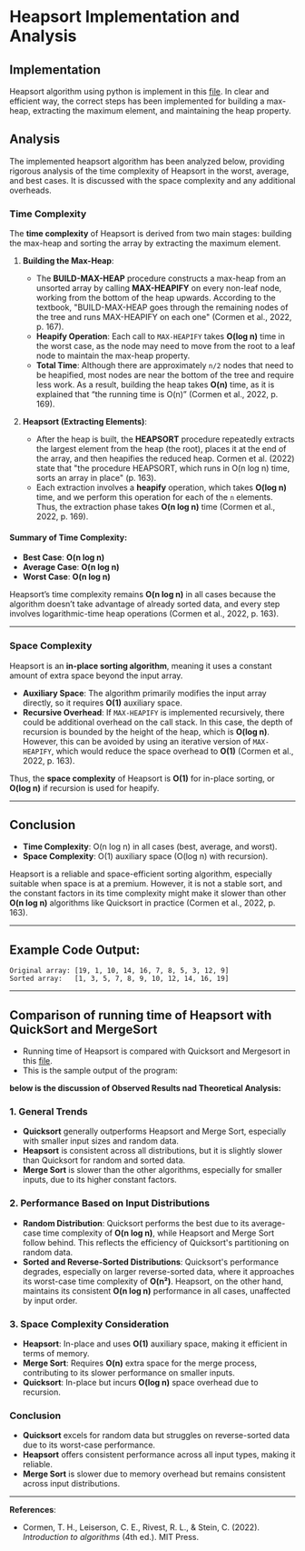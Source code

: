 # Heapsort Implementation and Analysis
## Implementation
Heapsort algorithm using python is implement in this [file](./heapsort_algorithm.py). In clear and efficient way, the correct steps has been implemented for building a max-heap, extracting the maximum element, and maintaining the heap property.

## Analysis
The implemented heapsort algorithm has been analyzed below, providing rigorous analysis of the time complexity of Heapsort in the worst, average, and best cases. It is discussed with the space complexity and any additional overheads.

### Time Complexity

The **time complexity** of Heapsort is derived from two main stages: building the max-heap and sorting the array by extracting the maximum element.

1. **Building the Max-Heap**:
   - The **BUILD-MAX-HEAP** procedure constructs a max-heap from an unsorted array by calling **MAX-HEAPIFY** on every non-leaf node, working from the bottom of the heap upwards. According to the textbook, "BUILD-MAX-HEAP goes through the remaining nodes of the tree and runs MAX-HEAPIFY on each one" (Cormen et al., 2022, p. 167).
   - **Heapify Operation**: Each call to `MAX-HEAPIFY` takes **O(log n)** time in the worst case, as the node may need to move from the root to a leaf node to maintain the max-heap property.
   - **Total Time**: Although there are approximately `n/2` nodes that need to be heapified, most nodes are near the bottom of the tree and require less work. As a result, building the heap takes **O(n)** time, as it is explained that “the running time is O(n)” (Cormen et al., 2022, p. 169).

2. **Heapsort (Extracting Elements)**:
   - After the heap is built, the **HEAPSORT** procedure repeatedly extracts the largest element from the heap (the root), places it at the end of the array, and then heapifies the reduced heap. Cormen et al. (2022) state that "the procedure HEAPSORT, which runs in O(n log n) time, sorts an array in place" (p. 163).
   - Each extraction involves a **heapify** operation, which takes **O(log n)** time, and we perform this operation for each of the `n` elements. Thus, the extraction phase takes **O(n log n)** time (Cormen et al., 2022, p. 169).

#### Summary of Time Complexity:
- **Best Case**: **O(n log n)**
- **Average Case**: **O(n log n)**
- **Worst Case**: **O(n log n)**

Heapsort’s time complexity remains **O(n log n)** in all cases because the algorithm doesn’t take advantage of already sorted data, and every step involves logarithmic-time heap operations (Cormen et al., 2022, p. 163).

---

### Space Complexity

Heapsort is an **in-place sorting algorithm**, meaning it uses a constant amount of extra space beyond the input array.

- **Auxiliary Space**: The algorithm primarily modifies the input array directly, so it requires **O(1)** auxiliary space.
- **Recursive Overhead**: If `MAX-HEAPIFY` is implemented recursively, there could be additional overhead on the call stack. In this case, the depth of recursion is bounded by the height of the heap, which is **O(log n)**. However, this can be avoided by using an iterative version of `MAX-HEAPIFY`, which would reduce the space overhead to **O(1)** (Cormen et al., 2022, p. 163).

Thus, the **space complexity** of Heapsort is **O(1)** for in-place sorting, or **O(log n)** if recursion is used for heapify.

---

## Conclusion

- **Time Complexity**: O(n log n) in all cases (best, average, and worst).
- **Space Complexity**: O(1) auxiliary space (O(log n) with recursion).

Heapsort is a reliable and space-efficient sorting algorithm, especially suitable when space is at a premium. However, it is not a stable sort, and the constant factors in its time complexity might make it slower than other **O(n log n)** algorithms like Quicksort in practice (Cormen et al., 2022, p. 163).

---

## Example Code Output:

```
Original array: [19, 1, 10, 14, 16, 7, 8, 5, 3, 12, 9]
Sorted array:   [1, 3, 5, 7, 8, 9, 10, 12, 14, 16, 19]
```
---

## Comparison of running time of Heapsort with QuickSort and MergeSort
- Running time of Heapsort is compared with Quicksort and Mergesort in this [file](./comaparison.py).
- This is the sample output of the program:

**below is the discussion of Observed Results nad Theoretical Analysis:**

### 1. General Trends

- **Quicksort** generally outperforms Heapsort and Merge Sort, especially with smaller input sizes and random data. 
- **Heapsort** is consistent across all distributions, but it is slightly slower than Quicksort for random and sorted data.
- **Merge Sort** is slower than the other algorithms, especially for smaller inputs, due to its higher constant factors.

### 2. Performance Based on Input Distributions

- **Random Distribution**: Quicksort performs the best due to its average-case time complexity of **O(n log n)**, while Heapsort and Merge Sort follow behind. This reflects the efficiency of Quicksort's partitioning on random data.
- **Sorted and Reverse-Sorted Distributions**: Quicksort's performance degrades, especially on larger reverse-sorted data, where it approaches its worst-case time complexity of **O(n²)**. Heapsort, on the other hand, maintains its consistent **O(n log n)** performance in all cases, unaffected by input order.

### 3. Space Complexity Consideration

- **Heapsort**: In-place and uses **O(1)** auxiliary space, making it efficient in terms of memory.
- **Merge Sort**: Requires **O(n)** extra space for the merge process, contributing to its slower performance on smaller inputs.
- **Quicksort**: In-place but incurs **O(log n)** space overhead due to recursion.

### Conclusion

- **Quicksort** excels for random data but struggles on reverse-sorted data due to its worst-case performance.
- **Heapsort** offers consistent performance across all input types, making it reliable.
- **Merge Sort** is slower due to memory overhead but remains consistent across input distributions.

---

**References**:
- Cormen, T. H., Leiserson, C. E., Rivest, R. L., & Stein, C. (2022). *Introduction to algorithms* (4th ed.). MIT Press.
